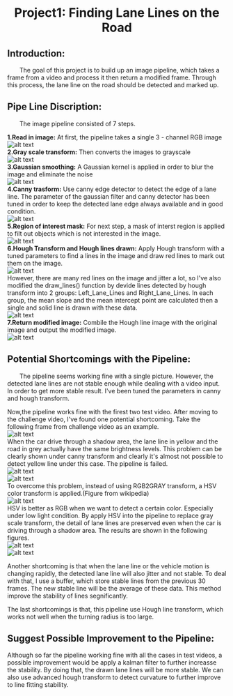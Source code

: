 
<h1 style="text-align:center">Project1: Finding Lane Lines on the Road</h1>



## **Introduction:**

&emsp;&emsp;The goal of this project is to build up an image pipeline, which takes a frame from a video and process it then return a modified frame. Through this process, the lane line on the road should be detected and marked up.    

## **Pipe Line Discription:**

&emsp;&emsp;The image pipeline consisted of 7 steps. 

**1.Read in image:**
At first, the pipeline takes a single 3 - channel RGB image <br>
 ![alt text][image1] <br>
**2.Gray scale transform:**
 Then converts the images to grayscale<br>
![alt text][image2] <br>
**3.Gaussian smoothing:**
 A Gaussian kernel is applied in order to blur the image and eliminate the noise <br>
![alt text][image3] <br>
**4.Canny trasform:**
Use canny edge detector to detect the edge of a lane line. The parameter of the gaussian filter and canny detector has been tuned in order to keep the detected lane edge always available and in good condition. <br>
![alt text][image4] <br>
**5.Region of interest mask:**
For next step, a mask of interst region is applied  to filt out objects which is not interested  in the image. <br>
![alt text][image5] <br>
**6.Hough Transform and Hough lines drawn:**
Apply Hough transform with a tuned parameters to find a lines in the image and draw red lines to mark out them on the image. <br>
![alt text][image6] <br>
However, there are many red lines on the image and jitter a lot, so I've also modified the draw_lines() function by devide lines detected by hough transform into 2 groups: Left_Lane_Lines and Right_Lane_Lines. In each group, the mean slope and the mean intercept point are calculated then a single  and solid line is drawn with these data. <br>
![alt text][image7] <br>
**7.Return modified image:**
Combile the Hough line image with the original image and output the modified image. <br>
![alt text][image8] <br>

## **Potential Shortcomings with the Pipeline:**

&emsp;&emsp;The pipeline seems working fine with a single picture. However, the detected lane lines are not stable enough while dealing with a video input. In order to get more stable result. I've been tuned the parameters in canny and hough transform.  

Now,the pipeline works fine with the firest two test video. After moving to the challenge video, I've found one potential shortcoming. Take the following frame from challenge video as an example. <br>
![alt text][image9] <br>
When the car drive through a shadow area, the lane line in yellow and the road in grey actually have the same brightness levels. This problem can be clearly shown under canny transform and clearly it's almost not possible to detect yellow line under this case. The pipeline is failed. <br>
![alt text][image10] <br>
![alt text][image11] <br>
To overcome this problem, instead of using RGB2GRAY transform, a HSV color transform is applied.(Figure from wikipedia) <br>
![alt text][image12] <br>
HSV is better as RGB when we want to detect a certain color. Especially under low light condition. By apply HSV into the pipeline to replace gray scale transform, the detail of lane lines are preserved even when the car is driving through a shadow area. The results are shown in the following figures. <br>
![alt text][image13] <br>
![alt text][image14] <br>

Another shortcoming is that when the lane line or the vehicle motion is changing rapidly, the detected lane line will also jitter  and not stable. To deal with that, I use a buffer, which store stable lines from the previous 30 frames. The new stable line will be the average of these data. This method improve the stability of lines segnificantly.

The last shortcomings is that, this pipeline use Hough line transform, which works not well when the turning radius is too large.

## **Suggest Possible Improvement to the Pipeline:**

Although so far the pipeline working fine with all the cases in test videos, a possible improvement would be apply a kalman filter to further increasse the stability. By doing that, the drawn lane lines will be more stable. We can also use advanced hough transform to detect curvature to further improve to line fitting stability.



[//]: # (Image References)
[image1]: ./writeup_material/input_image.png
[image2]: ./writeup_material/gray_scale.png
[image3]: ./writeup_material/gray_smooth.png
[image4]: ./writeup_material/canny.png
[image5]: ./writeup_material/region_of_interest.png
[image6]: ./writeup_material/hough_line.png
[image7]: ./writeup_material/hough_line_stable.png
[image8]: ./writeup_material/output_image_stable.png
[image9]: ./writeup_material/challenge_input.png
[image10]: ./writeup_material/challenge_RGB_canny.png
[image11]: ./writeup_material/challenge_RGB_output.png
[image12]: ./writeup_material/HSV_wiki.png
[image13]: ./writeup_material/challenge_HSV_canny.png
[image14]: ./writeup_material/challenge_HSV_output.png



```python

```
